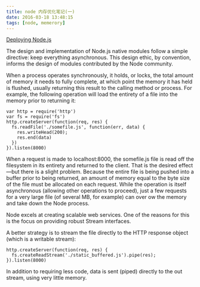 ```yaml
---
title: node 内存优化笔记(一)
date: 2016-03-18 13:48:15
tags: [node, memerory]
---
```


[Deploying Node.js](http://www.amazon.cn/Deploying-Node-js-Pasquali-Sandro/dp/1783981407/ref=sr_1_1?s=books&ie=UTF8&qid=1458280419&sr=1-1&keywords=9781783981403)

The design and implementation of Node.js native modules follow a simple directive: keep everything asynchronous. This design ethic, by convention, informs the design of modules contributed by the Node community.

<!--more-->
When a process operates synchronously, it holds, or locks, the total amount of memory it needs to fully complete, at which point the memory it has held is flushed, usually returning this result to the calling method or process. For example, the following operation will load the entirety of a file into the memory prior to returning it:
```var http = require('http')var fs = require('fs')http.createServer(function(req, res) {  fs.readFile('./somefile.js', function(err, data) {    res.writeHead(200);    res.end(data)  })}).listen(8000)```
When a request is made to localhost:8000, the somefile.js file is read off the filesystem in its entirety and returned to the client. That is the desired effect—but there is a slight problem. Because the entire file is being pushed into a buffer prior to being returned, an amount of memory equal to the byte size of the file must be allocated on each request. While the operation is itself asynchronous (allowing other operations to proceed), just a few requests for a very large file (of several MB, for example) can over ow the memory and take down the Node process.Node excels at creating scalable web services. One of the reasons for this is the focus on providing robust Stream interfaces.
A better strategy is to stream the file directly to the HTTP response object (which is a writable stream):
```http.createServer(function(req, res) {  fs.createReadStream('./static_buffered.js').pipe(res);}).listen(8000)
```In addition to requiring less code, data is sent (piped) directly to the out stream, using very little memory.